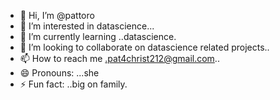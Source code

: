 - 👋 Hi, I’m @pattoro
- 👀 I’m interested in datascience...
- 🌱 I’m currently learning ..datascience.
- 💞️ I’m looking to collaborate on datascience related projects..
- 📫 How to reach me .pat4christ212@gmail.com..
- 😄 Pronouns: ...she
- ⚡ Fun fact: ..big on family.

<!---
pattoro/pattoro is a ✨ special ✨ repository because its `README.md` (this file) appears on your GitHub profile.
You can click the Preview link to take a look at your changes.
--->
